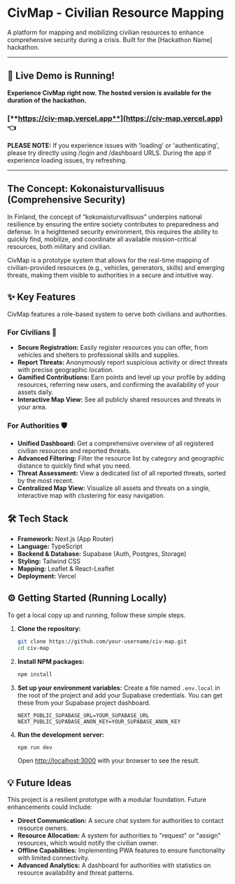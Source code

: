 # CivMap - Civilian Resource Mapping

A platform for mapping and mobilizing civilian resources to enhance comprehensive security during a crisis. Built for the [Hackathon Name] hackathon.

---

## 🚀 Live Demo is Running!

**Experience CivMap right now. The hosted version is available for the duration of the hackathon.**

### [**https://civ-map.vercel.app**](https://civ-map.vercel.app) 👈

**PLEASE NOTE:** If you experience issues with 'loading' or 'authenticating', please try directly using /login and /dashboard URLS. During the app if experience loading issues, try refreshing.

---

## The Concept: Kokonaisturvallisuus (Comprehensive Security)

In Finland, the concept of “kokonaisturvallisuus” underpins national resilience by ensuring the entire society contributes to preparedness and defense. In a heightened security environment, this requires the ability to quickly find, mobilize, and coordinate all available mission-critical resources, both military and civilian.

CivMap is a prototype system that allows for the real-time mapping of civilian-provided resources (e.g., vehicles, generators, skills) and emerging threats, making them visible to authorities in a secure and intuitive way.

## ✨ Key Features

CivMap features a role-based system to serve both civilians and authorities.

### For Civilians 👤
*   **Secure Registration:** Easily register resources you can offer, from vehicles and shelters to professional skills and supplies.
*   **Report Threats:** Anonymously report suspicious activity or direct threats with precise geographic location.
*   **Gamified Contributions:** Earn points and level up your profile by adding resources, referring new users, and confirming the availability of your assets daily.
*   **Interactive Map View:** See all publicly shared resources and threats in your area.

### For Authorities 🛡️
*   **Unified Dashboard:** Get a comprehensive overview of all registered civilian resources and reported threats.
*   **Advanced Filtering:** Filter the resource list by category and geographic distance to quickly find what you need.
*   **Threat Assessment:** View a dedicated list of all reported threats, sorted by the most recent.
*   **Centralized Map View:** Visualize all assets and threats on a single, interactive map with clustering for easy navigation.


## 🛠️ Tech Stack

*   **Framework:** Next.js (App Router)
*   **Language:** TypeScript
*   **Backend & Database:** Supabase (Auth, Postgres, Storage)
*   **Styling:** Tailwind CSS
*   **Mapping:** Leaflet & React-Leaflet
*   **Deployment:** Vercel

## ⚙️ Getting Started (Running Locally)

To get a local copy up and running, follow these simple steps.

1.  **Clone the repository:**
    ```sh
    git clone https://github.com/your-username/civ-map.git
    cd civ-map
    ```

2.  **Install NPM packages:**
    ```sh
    npm install
    ```

3.  **Set up your environment variables:**
    Create a file named `.env.local` in the root of the project and add your Supabase credentials. You can get these from your Supabase project dashboard.
    ```env
    NEXT_PUBLIC_SUPABASE_URL=YOUR_SUPABASE_URL
    NEXT_PUBLIC_SUPABASE_ANON_KEY=YOUR_SUPABASE_ANON_KEY
    ```

4.  **Run the development server:**
    ```sh
    npm run dev
    ```
    Open [http://localhost:3000](http://localhost:3000) with your browser to see the result.

## 💡 Future Ideas

This project is a resilient prototype with a modular foundation. Future enhancements could include:
*   **Direct Communication:** A secure chat system for authorities to contact resource owners.
*   **Resource Allocation:** A system for authorities to "request" or "assign" resources, which would notify the civilian owner.
*   **Offline Capabilities:** Implementing PWA features to ensure functionality with limited connectivity.
*   **Advanced Analytics:** A dashboard for authorities with statistics on resource availability and threat patterns.
